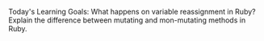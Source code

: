 Today's Learning Goals:
 What happens on variable reassignment in Ruby?
 Explain the difference between mutating and mon-mutating methods in Ruby.

